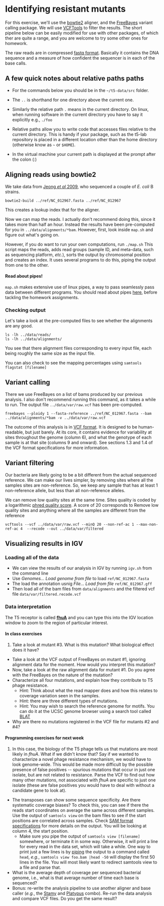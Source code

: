 # Identifying resistant mutants

For this exercise, we'll use the [bowtie2](https://github.com/BenLangmead/bowtie2) aligner, and the [FreeBayes](https://github.com/ekg/freebayes) variant calling package. We will use [VCFTools](http://vcftools.sourceforge.net) to filter the results. The short pipeline below can be easily modified for use with other packages, of which ther are quite a range, and you are welcome to try some other ones for homework.

The raw reads are in compressed [fastq format](http://en.wikipedia.org/wiki/FASTQ_format). Basically it contains the DNA sequence and a measure of how confident the sequencer is in each of the base calls.

## A few quick notes about relative paths paths

- For the commands below you should be in the ```~/t5-data/src``` folder. 

- The ```..``` is shorthand for one directory above the current one. 

- Similarly the relative path ```.``` means in the current directory. On linux, when running software in the current directory you have to say it explicitly e.g., ```./foo```

- Relative paths allow you to write code that accesses files relative to the current directory. This is handy if your package, such as the t5-lab repository is placed in a different location other than the home directory (otherwise know as ```~``` or ```$HOME```).

- In the virtual machine your current path is displayed at the prompt after the colon (:)

## Aligning reads using bowtie2

We take data from [Jeong *et al* 2009](http://www.ncbi.nlm.nih.gov/pubmed/19786035), who sequenced a couple of *E. coli* B strains.

```
bowtie2-build ../ref/NC_012967.fasta ../ref/NC_012967
```

This creates a lookup index that for the aligner.

Now we can map the reads. I actually don't recommend doing this, since it takes more than half an hour. Instead the results have been pre-computed for you in ```../data/alignments/*bam```. However, first, look inside ```map.sh``` and figure out what's going on.

However, if you do want to run your own computations, run  ```./map.sh``` This script maps the reads, adds read groups (sample ID, and meta-data, such as sequencing platform, *etc.*), sorts the output by chromosomal position and creates an index. It uses several programs to do this, piping the output from one to the other.

#### Read about pipes!
```map.sh``` makes extensive use of linux pipes, a way to pass seamlessly pass data between different programs. You should read about pipes [here](./pipes.md), before tackling the homework assignments.

### Checking output
Let's take a look at the pre-computed files to see whether the alignments are any good. 

```
ls -lh ../data/reads/
ls -lh ../data/alignments/
```
You see that there alignment files corresponding to every input file, each being roughly the same size as the input file.

You can also check to see the mapping percentages using ```samtools flagstat [filename]```

## Variant calling

There we use FreeBayes on a list of bams produced by our previous analysis. I also don't recommend running this command, as it takes a while to run. The output file ```../data/var/raw.vcf``` has been pre-computed.

```
freebayes --ploidy 1 --fasta-reference ../ref/NC_012967.fasta --bam ../data/alignments/*bam -v ../data/var/raw.vcf
```

The outcome of this analysis is in [VCF format](http://samtools.github.io/hts-specs/VCFv4.2.pdf). It is designed to be human-readable, but just barely. At its core, it contains evidence for variability at sites throughout the genome (column 6), and what the genotype of each sample is at that site (columns 9 and onward). See sections 1.3 and 1.4 of the VCF format specifications for more information.

## Variant filtering

Our bacteria are likely going to be a bit different from the actual sequenced reference. We can make our lives simpler, by removing sites where all the samples sites are non-reference. So, we keep any sample that has at least 1 non-reference allele, but less than all non-reference alleles.

We can remove low quality sites at the same time. Sites quality is coded by a logarithmic [phred quality score](http://en.wikipedia.org/wiki/Phred_quality_score). A score of 20 corresponds to 
Remove low quality sites and anything where all the samples are different from the reference
```
vcftools --vcf ../data/var/raw.vcf --minQ 20 --non-ref-ac 1 --max-non-ref-ac 4  --recode --out ../data/var/filtered
```

## Visualizing results in IGV

### Loading all of the data

- We can view the results of our analysis in IGV by running ```igv.sh``` from the command line
- Use *Genomes... Load genome from file* to load ```ref/NC_012967.fasta```
- The load the annotation usnig *File... Load from file*  ```ref/NC_012967.gff```
- Then load all of the bam files from ```data/alignments``` and the filtered vcf file ```data/var/filtered.recode.vcf```

### Data interpretation

The T5 receptor is called [**fhuA**](https://www.wikigenes.org/e/gene/e/944856.html) and you can type this into the IGV location window to zoom to the region of particular interest.

#### In class exercises

1. Take a look at mutant #3. What is this mutation? What biological effect does it have?
- Take a look at the VCF output of FreeBayes on mutant #1, ignoring alignment data for the moment. How would you interpret this mutation?
- Now, take a look at the raw alignment data for mutant #1. Do you agree with the FreeBayes on the nature of the mutation?
- Characterize all four mutations, and explain how they contribute to T5 phage resistance.
	- Hint: Think about what the read mapper does and how this relates to coverage variation seen in the samples.
	- Hint: there are three different types of mutations.
	- Hint: You may wish to search the reference genome for motifs. You can do it at the UCSC genome browser using a search tool called [BLAT](http://microbes.ucsc.edu/cgi-bin/hgBlat?hgsid=411911&command=start)
- Why are there no mutations registered in the VCF file for mutants #2 and #4? 

#### Programming exercises for next week

1. In this case, the biology of the T5 phage tells us that mutations are most likely in *fhuA*. What if we didn't know that? Say if we wanted to characterize a novel phage resistance mechanism, we would have to look genome-wide. This would be made more difficult by the possible presence of false positives -- spurious mutations that occur in just one isolate, but are not related to resistance. Parse the VCF to find out how many other mutations, not associated with *fhuA* are specific to just one isolate (these are false positives you would have to deal with without a candidate gene to look at).
- The transposes can show some sequence specificity. Are there systematic coverage biases? To check this, you can see if there the reads start coordinates on average the same across different samples. Use the output of ```samtools view``` on the bam files to see if the start positions are correlated across samples. Check [SAM format specifications](https://samtools.github.io/hts-specs/SAMv1.pdf) for more details on the output. You will be looking at column 4, the start position.
	- Make sure you pipe the output of ```samtools view [filename]``` somewhere, or terminate it in some way. Otherwise, it will print a line for every read in the data set, which will take a while. One way to print just a few lines is by [piping](./pipes.md) the output to a command called ```head```, *e.g.*, ```samtools view foo.bam |head -50``` will display the first 50 lines in the file. You will most likely want to redirect samtools view to a file and parse that.
- What is the average depth of coverage per sequenced bacterial genome, i.e., what is that average number of time each base is sequenced?
- Bonus: re-write the analysis pipeline to use another aligner and base caller (*e.g.*, the [Stamy](http://www.well.ox.ac.uk/project-stampy) and [Platypus](http://www.well.ox.ac.uk/platypus) combo). Re-run the data analysis and compare VCF files. Do you get the same result?
